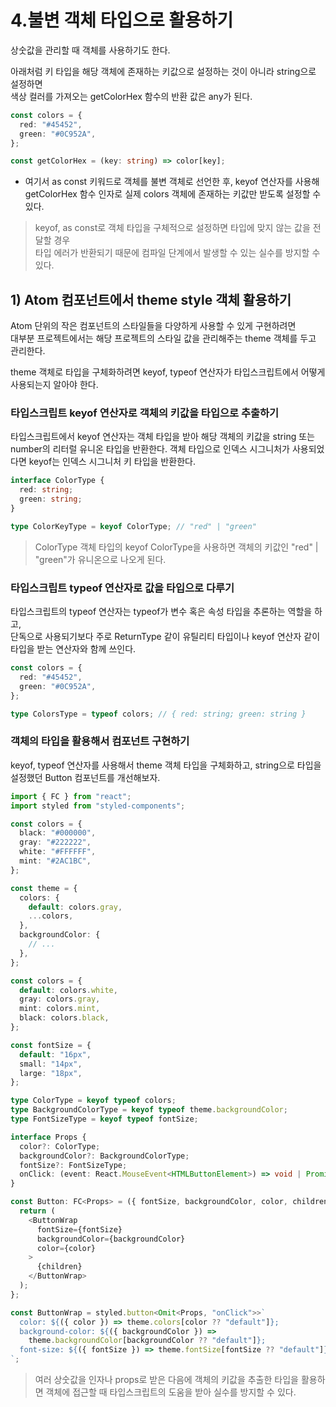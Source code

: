 # 4.불변 객체 타입으로 활용하기

상숫값을 관리할 때 객체를 사용하기도 한다.

아래처럼 키 타입을 해당 객체에 존재하는 키값으로 설정하는 것이 아니라 string으로 설정하면<br />
색상 컬러를 가져오는 getColorHex 함수의 반환 값은 any가 된다.

```ts
const colors = {
  red: "#45452",
  green: "#0C952A",
};

const getColorHex = (key: string) => color[key];
```

- 여기서 as const 키워드로 객체를 불변 객체로 선언한 후, keyof 연산자를 사용해<br /> getColorHex 함수 인자로 실제 colors 객체에 존재하는 키값만 받도록 설정할 수 있다.

> keyof, as const로 객체 타입을 구체적으로 설정하면 타입에 맞지 않는 값을 전달할 경우<br /> 타입 에러가 반환되기 때문에 컴파일 단계에서 발생할 수 있는 실수를 방지할 수 있다.

## 1) Atom 컴포넌트에서 theme style 객체 활용하기

Atom 단위의 작은 컴포넌트의 스타일들을 다양하게 사용할 수 있게 구현하려면<br />
대부분 프로젝트에서는 해당 프로젝트의 스타일 값을 관리해주는 theme 객체를 두고 관리한다.

theme 객체로 타입을 구체화하려면 keyof, typeof 연산자가 타입스크립트에서 어떻게 사용되는지 알아야 한다.

### 타입스크립트 keyof 연산자로 객체의 키값을 타입으로 추출하기

타입스크립트에서 keyof 연산자는 객체 타입을 받아 해당 객체의 키값을 string 또는 number의 리터럴 유니온 타입을 반환한다.
객체 타입으로 인덱스 시그니처가 사용되었다면 keyof는 인덱스 시그니처 키 타입을 반환한다.

```ts
interface ColorType {
  red: string;
  green: string;
}

type ColorKeyType = keyof ColorType; // "red" | "green"
```

> ColorType 객체 타입의 keyof ColorType을 사용하면 객체의 키값인 "red" | "green"가 유니온으로 나오게 된다.

### 타입스크립트 typeof 연산자로 값을 타입으로 다루기

타입스크립트의 typeof 연산자는 typeof가 변수 혹은 속성 타입을 추론하는 역할을 하고,<br />
단독으로 사용되기보다 주로 ReturnType 같이 유틸리티 타입이나 keyof 연산자 같이 타입을 받는 연산자와 함께 쓰인다.

```ts
const colors = {
  red: "#45452",
  green: "#0C952A",
};

type ColorsType = typeof colors; // { red: string; green: string }
```

### 객체의 타입을 활용해서 컴포넌트 구현하기

keyof, typeof 연산자를 사용해서 theme 객체 타입을 구체화하고, string으로 타입을 설정했던 Button 컴포넌트를 개선해보자.

```ts
import { FC } from "react";
import styled from "styled-components";

const colors = {
  black: "#000000",
  gray: "#222222",
  white: "#FFFFFF",
  mint: "#2AC1BC",
};

const theme = {
  colors: {
    default: colors.gray,
    ...colors,
  },
  backgroundColor: {
    // ...
  },
};

const colors = {
  default: colors.white,
  gray: colors.gray,
  mint: colors.mint,
  black: colors.black,
};

const fontSize = {
  default: "16px",
  small: "14px",
  large: "18px",
};

type ColorType = keyof typeof colors;
type BackgroundColorType = keyof typeof theme.backgroundColor;
type FontSizeType = keyof typeof fontSize;

interface Props {
  color?: ColorType;
  backgroundColor?: BackgroundColorType;
  fontSize?: FontSizeType;
  onClick: (event: React.MouseEvent<HTMLButtonElement>) => void | Promise<void>;
}

const Button: FC<Props> = ({ fontSize, backgroundColor, color, children }) => {
  return (
    <ButtonWrap
      fontSize={fontSize}
      backgroundColor={backgroundColor}
      color={color}
    >
      {children}
    </ButtonWrap>
  );
};

const ButtonWrap = styled.button<Omit<Props, "onClick">>`
  color: ${({ color }) => theme.colors[color ?? "default"]};
  background-color: ${({ backgroundColor }) =>
    theme.backgroundColor[backgroundColor ?? "default"]};
  font-size: ${({ fontSize }) => theme.fontSize[fontSize ?? "default"]};
`;
```

> 여러 상숫값을 인자나 props로 받은 다음에 객체의 키값을 추출한 타입을 활용하면 객체에 접근할 때 타입스크립트의 도움을 받아 실수를 방지할 수 있다.
